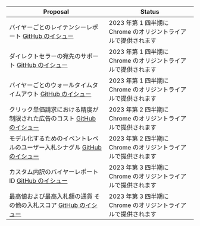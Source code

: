 <table class="with-heading-tint with-borders width-full">
  <thead>
    <tr>
      <th>Proposal</th>
      <th>Status</th>
    </tr>
  </thead>
  <tr>
    <td>バイヤーごとのレイテンシーレポート <a href="https://github.com/WICG/turtledove/issues/299">GitHub のイシュー</a>
</td>
    <td>2023 年第 1 四半期に Chrome のオリジントライアルで提供されます</td>
  </tr>
  <tr>
    <td>ダイレクトセラーの宛先のサポート <a href="https://github.com/WICG/turtledove/issues/441">GitHub のイシュー</a>
</td>
    <td>2023 年第 1 四半期に Chrome のオリジントライアルで提供されます</td>
  </tr>
  <tr>
    <td>バイヤーごとのウォールタイムタイムアウト <a href="https://github.com/WICG/turtledove/issues/293">GitHub のイシュー</a>
</td>
    <td>2023 年第 1 四半期に Chrome のオリジントライアルで提供されます</td>
  </tr>
  <tr>
    <td>クリック単価請求における精度が制限された広告のコスト <a href="https://github.com/WICG/turtledove/issues/356">GitHub のイシュー</a>
</td>
    <td>2023 年第 2 四半期に Chrome のオリジントライアルで提供されます</td>
  </tr>
  <tr>
    <td>モデル化するためのイベントレベルのユーザー入札シナグル <a href="https://github.com/WICG/turtledove/issues/435">GitHub のイシュー</a>
</td>
    <td>2023 年第 2 四半期に Chrome のオリジントライアルで提供されます</td>
  </tr>
  <tr>
    <td>カスタム内訳のバイヤーレポート ID <a href="https://github.com/WICG/turtledove/issues/165">GitHub のイシュー</a>
</td>
    <td>2023 年第 3 四半期に Chrome のオリジントライアルで提供されます</td>
  </tr>
  <tr>
    <td>最高値および最高入札額の通貨 その他の入札スコア <a href="https://github.com/WICG/turtledove/issues/166">GitHub のイシュー</a>
</td>
    <td>2023 年第 3 四半期に Chrome のオリジントライアルで提供されます</td>
  </tr>
</table>
